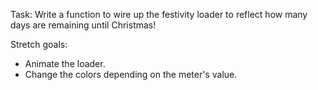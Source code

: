 Task:
Write a function to wire up the festivity loader to reflect how many days are remaining until Christmas!

Stretch goals:
- Animate the loader.
- Change the colors depending on the meter's value.